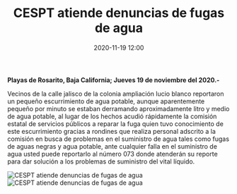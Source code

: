 ﻿---
layout: blog
title:  "CESPT atiende denuncias de fugas de agua"
date:   2020-11-19 12:00
categories: rosarito
permalink: /:categories/:title:output_ext
image: /img/cnr/cespt-atiende-denuncuas-de-fugas-de-agua-2.jpg
alt: "CESPT atiende denuncias de fugas de agua"
autor: "CNR Noticias - Canal 73"
---


**Playas de Rosarito, Baja California;  Jueves 19 de noviembre del 2020.-**


Vecinos de la calle jalisco de la colonia ampliación lucio blanco reportaron un pequeño escurrimiento de agua potable, aunque aparentemente pequeño por minuto se estaban derramando aproximadamente litro y medio de agua potable, al lugar de los hechos acudió rápidamente la comisión estatal de servicios públicos a reparar la fuga quien tuvo conocimiento de este escurrimiento gracias a rondines que realiza personal adscrito a la comisión en busca de problemas en el suministro de agua tales como fugas de aguas negras y agua potable,  ante cualquier falla en el suministro de agua usted puede reportarlo al número 073 donde atenderán su reporte para dar solución a los problemas de suministro del vital líquido.

<div id="carouselExampleSlidesOnly" class="carousel slide" data-ride="carousel">
  <div class="carousel-inner">
    <div class="carousel-item active">
       <img class="d-block w-100" src="/img/cnr/cespt-atiende-denuncuas-de-fugas-de-agua-2.jpg" loading="lazy"  alt="CESPT atiende denuncias de fugas de agua">
    </div>
    <div class="carousel-item">
       <img class="d-block w-100" src="/img/cnr/cespt-atiende-denuncuas-de-fugas-de-agua.jpg" loading="lazy"  alt="CESPT atiende denuncias de fugas de agua">
    </div>            
  </div>
</div>